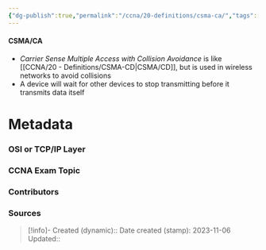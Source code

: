 ```yaml
---
{"dg-publish":true,"permalink":"/ccna/20-definitions/csma-ca/","tags":["defs_ccna"]}
---
```


#### CSMA/CA
- *Carrier Sense Multiple Access with Collision Avoidance* is like [[CCNA/20 - Definitions/CSMA-CD\|CSMA/CD]], but is used in wireless networks to avoid collisions
- A device will wait for other devices to stop transmitting before it transmits data itself

# Metadata
### OSI or TCP/IP Layer

### CCNA Exam Topic

### Contributors

### Sources



> [!info]- Created (dynamic):: 
> Date created (stamp): 2023-11-06
> Updated:: 


